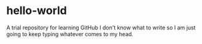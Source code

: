 # hello-world
A trial repository for learning GitHub
I don't know what to write so I am just going to keep typing whatever comes to my head.

